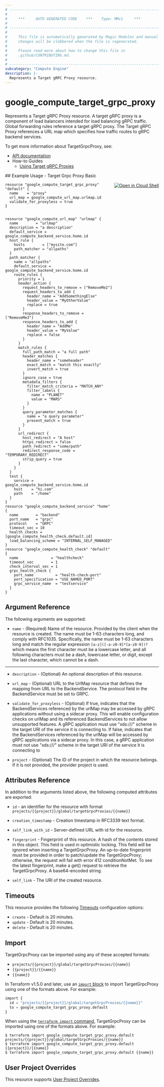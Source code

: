 ```yaml
---
# ----------------------------------------------------------------------------
#
#     ***     AUTO GENERATED CODE    ***    Type: MMv1     ***
#
# ----------------------------------------------------------------------------
#
#     This file is automatically generated by Magic Modules and manual
#     changes will be clobbered when the file is regenerated.
#
#     Please read more about how to change this file in
#     .github/CONTRIBUTING.md.
#
# ----------------------------------------------------------------------------
subcategory: "Compute Engine"
description: |-
  Represents a Target gRPC Proxy resource.
---
```


# google\_compute\_target\_grpc\_proxy

Represents a Target gRPC Proxy resource. A target gRPC proxy is a component
of load balancers intended for load balancing gRPC traffic. Global forwarding
rules reference a target gRPC proxy. The Target gRPC Proxy references
a URL map which specifies how traffic routes to gRPC backend services.


To get more information about TargetGrpcProxy, see:

* [API documentation](https://cloud.google.com/compute/docs/reference/rest/v1/targetGrpcProxies)
* How-to Guides
    * [Using Target gRPC Proxies](https://cloud.google.com/traffic-director/docs/proxyless-overview)

<div class = "oics-button" style="float: right; margin: 0 0 -15px">
  <a href="https://console.cloud.google.com/cloudshell/open?cloudshell_git_repo=https%3A%2F%2Fgithub.com%2Fterraform-google-modules%2Fdocs-examples.git&cloudshell_image=gcr.io%2Fcloudshell-images%2Fcloudshell%3Alatest&cloudshell_print=.%2Fmotd&cloudshell_tutorial=.%2Ftutorial.md&cloudshell_working_dir=target_grpc_proxy_basic&open_in_editor=main.tf" target="_blank">
    <img alt="Open in Cloud Shell" src="//gstatic.com/cloudssh/images/open-btn.svg" style="max-height: 44px; margin: 32px auto; max-width: 100%;">
  </a>
</div>
## Example Usage - Target Grpc Proxy Basic


```hcl
resource "google_compute_target_grpc_proxy" "default" {
  name    = "proxy"
  url_map = google_compute_url_map.urlmap.id
  validate_for_proxyless = true
}


resource "google_compute_url_map" "urlmap" {
  name        = "urlmap"
  description = "a description"
  default_service = google_compute_backend_service.home.id
  host_rule {
    hosts        = ["mysite.com"]
    path_matcher = "allpaths"
  }
  path_matcher {
    name = "allpaths"
    default_service = google_compute_backend_service.home.id
    route_rules {
      priority = 1
      header_action {
        request_headers_to_remove = ["RemoveMe2"]
        request_headers_to_add {
          header_name = "AddSomethingElse"
          header_value = "MyOtherValue"
          replace = true
        }
        response_headers_to_remove = ["RemoveMe3"]
        response_headers_to_add {
          header_name = "AddMe"
          header_value = "MyValue"
          replace = false
        }
      }
      match_rules {
        full_path_match = "a full path"
        header_matches {
          header_name = "someheader"
          exact_match = "match this exactly"
          invert_match = true
        }
        ignore_case = true
        metadata_filters {
          filter_match_criteria = "MATCH_ANY"
          filter_labels {
            name = "PLANET"
            value = "MARS"
          }
        }
        query_parameter_matches {
          name = "a query parameter"
          present_match = true
        }
      }
      url_redirect {
        host_redirect = "A host"
        https_redirect = false
        path_redirect = "some/path"
        redirect_response_code = "TEMPORARY_REDIRECT"
        strip_query = true
      }
    }
  }
  test {
    service = google_compute_backend_service.home.id
    host    = "hi.com"
    path    = "/home"
  }
}
resource "google_compute_backend_service" "home" {
  name        = "backend"
  port_name   = "grpc"
  protocol    = "GRPC"
  timeout_sec = 10
  health_checks = [google_compute_health_check.default.id]
  load_balancing_scheme = "INTERNAL_SELF_MANAGED"
}
resource "google_compute_health_check" "default" {
  name               = "healthcheck"
  timeout_sec        = 1
  check_interval_sec = 1
  grpc_health_check {
    port_name          = "health-check-port"
    port_specification = "USE_NAMED_PORT"
    grpc_service_name  = "testservice"
  }
}
```

## Argument Reference

The following arguments are supported:


* `name` -
  (Required)
  Name of the resource. Provided by the client when the resource
  is created. The name must be 1-63 characters long, and comply
  with RFC1035. Specifically, the name must be 1-63 characters long
  and match the regular expression `[a-z]([-a-z0-9]*[a-z0-9])?` which
  means the first character must be a lowercase letter, and all
  following characters must be a dash, lowercase letter, or digit,
  except the last character, which cannot be a dash.


- - -


* `description` -
  (Optional)
  An optional description of this resource.

* `url_map` -
  (Optional)
  URL to the UrlMap resource that defines the mapping from URL to
  the BackendService. The protocol field in the BackendService
  must be set to GRPC.

* `validate_for_proxyless` -
  (Optional)
  If true, indicates that the BackendServices referenced by
  the urlMap may be accessed by gRPC applications without using
  a sidecar proxy. This will enable configuration checks on urlMap
  and its referenced BackendServices to not allow unsupported features.
  A gRPC application must use "xds:///" scheme in the target URI
  of the service it is connecting to. If false, indicates that the
  BackendServices referenced by the urlMap will be accessed by gRPC
  applications via a sidecar proxy. In this case, a gRPC application
  must not use "xds:///" scheme in the target URI of the service
  it is connecting to

* `project` - (Optional) The ID of the project in which the resource belongs.
    If it is not provided, the provider project is used.


## Attributes Reference

In addition to the arguments listed above, the following computed attributes are exported:

* `id` - an identifier for the resource with format `projects/{{project}}/global/targetGrpcProxies/{{name}}`

* `creation_timestamp` -
  Creation timestamp in RFC3339 text format.

* `self_link_with_id` -
  Server-defined URL with id for the resource.

* `fingerprint` -
  Fingerprint of this resource. A hash of the contents stored in
  this object. This field is used in optimistic locking. This field
  will be ignored when inserting a TargetGrpcProxy. An up-to-date
  fingerprint must be provided in order to patch/update the
  TargetGrpcProxy; otherwise, the request will fail with error
  412 conditionNotMet. To see the latest fingerprint, make a get()
  request to retrieve the TargetGrpcProxy. A base64-encoded string.
* `self_link` - The URI of the created resource.


## Timeouts

This resource provides the following
[Timeouts](https://developer.hashicorp.com/terraform/plugin/sdkv2/resources/retries-and-customizable-timeouts) configuration options:

- `create` - Default is 20 minutes.
- `update` - Default is 20 minutes.
- `delete` - Default is 20 minutes.

## Import


TargetGrpcProxy can be imported using any of these accepted formats:

* `projects/{{project}}/global/targetGrpcProxies/{{name}}`
* `{{project}}/{{name}}`
* `{{name}}`


In Terraform v1.5.0 and later, use an [`import` block](https://developer.hashicorp.com/terraform/language/import) to import TargetGrpcProxy using one of the formats above. For example:

```tf
import {
  id = "projects/{{project}}/global/targetGrpcProxies/{{name}}"
  to = google_compute_target_grpc_proxy.default
}
```

When using the [`terraform import` command](https://developer.hashicorp.com/terraform/cli/commands/import), TargetGrpcProxy can be imported using one of the formats above. For example:

```
$ terraform import google_compute_target_grpc_proxy.default projects/{{project}}/global/targetGrpcProxies/{{name}}
$ terraform import google_compute_target_grpc_proxy.default {{project}}/{{name}}
$ terraform import google_compute_target_grpc_proxy.default {{name}}
```

## User Project Overrides

This resource supports [User Project Overrides](https://registry.terraform.io/providers/hashicorp/google/latest/docs/guides/provider_reference#user_project_override).
